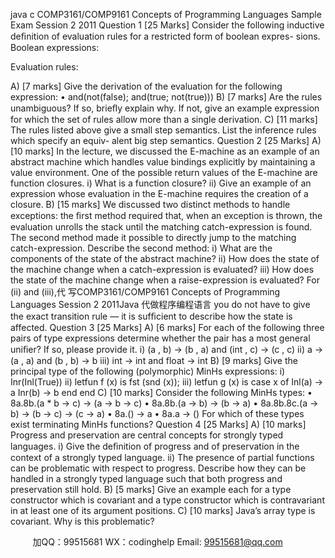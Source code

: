java c
COMP3161/COMP9161 
Concepts of Programming Languages 
Sample Exam 
Session   2   2011 
Question 1 [25 Marks] 
Consider   the   following   inductive   deﬁnition   of evaluation rules   for   a restricted   form   of boolean   expres-   sions.
Boolean expressions: 

Evaluation rules: 


A) [7 marks] 
Give the derivation of the evaluation for the following expression:
•      and(not(false); and(true;   not(true)))
B) [7 marks] 
Are   the   rules   unambiguous?   If   so, brieﬂy   explain   why.   If   not, give   an   example   expression   for   which the set of   rules allow more   than   a   single   derivation.
C) [11 marks] 
The rules listed above give a small step   semantics.   List the   inference rules   which   specify   an   equiv-   alent big step   semantics.
Question 2 [25 Marks] 
A) [10 marks] In   the   lecture,   we   discussed   the   E-machine   as   an   example   of   an   abstract   machine   which   handles   value bindings explicitly by maintaining a value environment.   One of the possible return values   of   the E-machine are function closures.
i)    What   is   a   function   closure?
ii)    Give an example of an expression   whose   evaluation   in   the   E-machine   requires   the   creation   of   a   closure.
B) [15 marks] We   discussed   two   distinct   methods   to   handle   exceptions:   the   ﬁrst   method   required   that,   when   an   exception is thrown, the evaluation unrolls   the   stack   until   the   matching   catch-expression   is   found.   The   second method made it possible   to   directly jump to   the   matching   catch-expression.    Describe   the second   method:
i)    What   are   the   components   of   the   state   of   the   abstract   machine?
ii)    How does the state of the machine change when a   catch-expression is evaluated?
iii)    How does the state of the machine change when a   raise-expression is evaluated?
For   (ii) and   (iii),代 写COMP3161/COMP9161 Concepts of Programming Languages Session 2 2011Java
代做程序编程语言 you   do   not   have   to   give   the   exact   transition   rule   —   it   is   sufﬁcient   to   describe   how the state   is   affected.
Question 3 [25 Marks] 
A) [6 marks] 
For   each   of the   following   three   pairs   of type   expressions   determine   whether   the   pair   has   a   most   general   uniﬁer?   If   so, please   provide   it.
i)      (a   , b)    →      (b   , a) and   (int   ,   c) → (c   ,    c)
ii)      a → (a   , a) and   (b   , b) → b
iii)      int → int   and float → int
B) [9 marks] 
Give the principal type of the following (polymorphic) MinHs expressions:
i)      Inr(Inl(True))
ii)      letfun      f         (x)      is      fst         (snd         (x));
iii)      letfun      g         (x)      is
case      x      of    Inl(a)      ->      a
Inr(b)      ->      b
end
end
C) [10 marks] 
Consider the following MinHs types:
•   8a.8b.(a * b   →   c)   →   (a   →   b   →   c)
•   8a.8b.(a   →   b)   →   (b   →   a)
•   8a.8b.8c.(a   →   b)   →   (b   →   c)   →   (c   →   a)
•   8a.()   →   a
•   8a.a   →   ()
For which of these types exist terminating MinHs functions?
Question 4 [25 Marks] 
A) [10 marks] 
Progress and preservation are central concepts for strongly typed   languages.
i)    Give   the   deﬁnition   of progress   and   of   preservation   in   the   context   of   a   strongly   typed   language. 
ii)    The presence   of partial   functions   can be problematic   with respect   to   progress.    Describe how   they can be handled in a strongly typed language such that both progress and   preservation still   hold.
B) [5 marks] 
Give   an   example   each   for   a   type   constructor   which   is   covariant   and   a   type   constructor   which   is   contravariant in at least one of its argument positions.
C) [10 marks] 
Java’s   array   type   is   covariant.   Why   is   this   problematic?

         
加QQ：99515681  WX：codinghelp  Email: 99515681@qq.com
